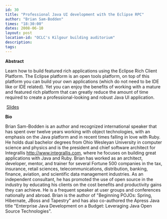 ```yaml
---
id: 30
title: "Professional Java UI development with the Eclipse RPC"
author: "Brian Sam-Bodden"
times: "18:30:00"
dates: 2008-06-10
layout: post
location-id: "OCLC's Kilgour building auditorium"  
description: 
tags: 
---
```

 **Abstract**

Learn how to build featured rich applications using the Eclipse Rich Client Platform. The Eclipse platform is an open tools platform, on top of this platform you can build your own applications (which do not need to be IDE like or IDE related). Yet you can enjoy the benefits of working with a mature and featured rich platform that can greatly reduce the amount of time required to create a professional-looking and robust Java UI application.

&nbsp;[Slides](downloads/eclipse_rcp_nfjs_08.pdf)

**Bio**

Brian Sam-Bodden is an author and recognized international speaker that has spent over twelve years working with object technologies, with an emphasis on the Java platform and in recent times falling in love with Ruby. He holds dual bachelor degrees from Ohio Wesleyan University in computer science and physics and is the president and chief software architect for Integrallis http://www.integrallis.com, where he focuses on building great applications with Java and Ruby. Brian has worked as an architect, developer, mentor, and trainer for several Fortune 500 companies in the tax, insurance, retail sciences, telecommunications, distribution, banking, finance, aviation, and scientific data management industries. As an independent consultant, he has promoted the use of open source in the industry by educating his clients on the cost benefits and productivity gains they can achieve. He is a frequent speaker at user groups and conferences nationally and abroad. Brian is the author of "Beginning POJOs: Spring, Hibernate, JBoss and Tapestry" and has also co-authored the Apress Java title "Enterprise Java Development on a Budget: Leveraging Java Open Source Technologies".

